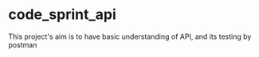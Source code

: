 # code_sprint_api
This project's aim is to have basic understanding of API, and its testing by  postman
